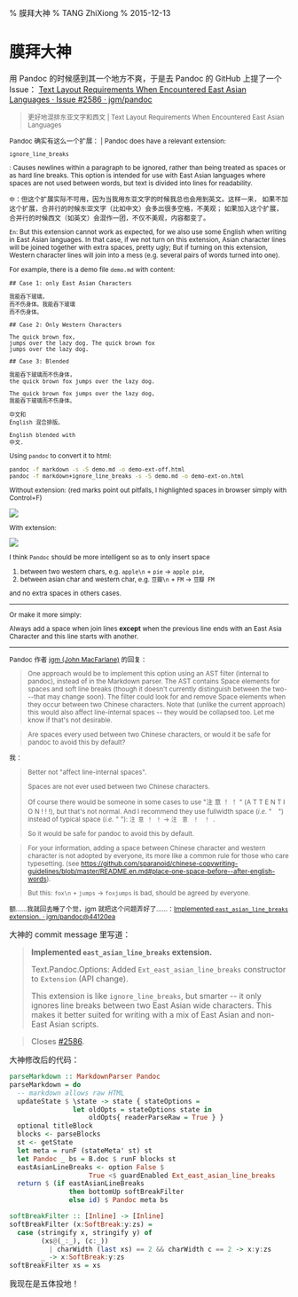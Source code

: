 % 膜拜大神
% TANG ZhiXiong
% 2015-12-13

膜拜大神
========

用 Pandoc 的时候感到其一个地方不爽，于是去 Pandoc 的 GitHub 上提了一个 Issue：
[Text Layout Requirements When Encountered East Asian Languages · Issue #2586 · jgm/pandoc](https://github.com/jgm/pandoc/issues/2586)

<div class="paste"><small>

> 更好地混排东亚文字和西文 | Text Layout Requirements When Encountered East Asian Languages

Pandoc 确实有这么一个扩展： | Pandoc does have a relevant extension:

`ignore_line_breaks`

:   Causes newlines within a paragraph to be ignored, rather than being treated
    as spaces or as hard line breaks. This option is intended for use with East
    Asian languages where spaces are not used between words, but text is
    divided into lines for readability.

`中`：但这个扩展实际不可用，因为当我用东亚文字的时候我总也会用到英文。这样一来，
如果不加这个扩展，合并行的时候东亚文字（比如中文）会多出很多空格，不美观；
如果加入这个扩展，合并行的时候西文（如英文）会混作一团，不仅不美观，内容都变了。

`En`: But this extension cannot work as expected, for we also use some English when
writing in East Asian languages. In that case, if we not turn on this extension,
Asian character lines will be joined together with extra spaces, pretty ugly;
But if turning on this extension, Western character lines will join into
a mess (e.g. several pairs of words turned into one).

For example, there is a demo file `demo.md` with content:

```plain
## Case 1: only East Asian Characters

我能吞下玻璃，
而不伤身体。我能吞下玻璃
而不伤身体。

## Case 2: Only Western Characters

The quick brown fox, 
jumps over the lazy dog. The quick brown fox
jumps over the lazy dog.

## Case 3: Blended

我能吞下玻璃而不伤身体，
the quick brown fox jumps over the lazy dog.

The quick brown fox jumps over the lazy dog,
我能吞下玻璃而不伤身体。

中文和
English 混合排版。

English blended with
中文.
```

Using `pandoc` to convert it to html:

```bash
pandoc -f markdown -s -S demo.md -o demo-ext-off.html
pandoc -f markdown+ignore_line_breaks -s -S demo.md -o demo-ext-on.html
```

Without extension: (red marks point out pitfalls, I highlighted spaces in browser simply with Control+F)

![](http://gnat.qiniudn.com/github/a.png)

With extension:

![](http://gnat.qiniudn.com/github/b.png)

I think `Pandoc` should be more intelligent so as to only insert space

1. between two western chars, e.g. `apple\n` + `pie` &rarr; `apple pie`,
2. between asian char and western char, e.g. `豆瓣\n` + `FM` &rarr; `豆瓣 FM`

and no extra spaces in others cases.

---

Or make it more simply:

Always add a space when join lines **except** when the previous line ends with
an East Asia Character and this line starts with another.

---

Pandoc 作者 [jgm (John MacFarlane)](https://github.com/jgm) 的回复：

> One approach would be to implement this option using an AST filter (internal
> to pandoc), instead of in the Markdown parser. The AST contains Space
> elements for spaces and soft line breaks (though it doesn't currently
> distinguish between the two---that may change soon). The filter could look
> for and remove Space elements when they occur between two Chinese characters.
> Note that (unlike the current approach) this would also affect line-internal
> spaces -- they would be collapsed too. Let me know if that's not desirable.

> Are spaces every used between two Chinese characters, or would it be safe for
> pandoc to avoid this by default?

我：

> Better not "affect line-internal spaces".
>
> Spaces are not ever used between two Chinese characters. 
>
> Of course there would be someone in some cases to use "注 意 ！ ！ " (A T T E
> N T I O N ! ! !), but that's not normal. And I recommend they use fullwidth
> space (*i.e.* "　") instead of typical space (*i.e.* " "): `注 意 ！ ！`
> &rarr; `注　意　！　！ `.
>
> So it would be safe for pandoc to avoid this by default.

> For your information, adding a space between Chinese character and western
> character is not adopted by everyone, its more like a common rule for those
> who care typesetting. (see
> <https://github.com/sparanoid/chinese-copywriting-guidelines/blob/master/README.en.md#place-one-space-before--after-english-words>).
>
> But this: `fox\n` + `jumps` &rarr; `foxjumps` is bad, should be agreed by
> everyone.

额……我就回去睡了个觉，jgm 就把这个问题弄好了……：[Implemented `east_asian_line_breaks` extension. · jgm/pandoc@44120ea](https://github.com/jgm/pandoc/commit/44120ea7165546152af88fd442c52ab0f201052e#diff-c47c7c7383225ab55ff591cb59c41e6bR3227)

</small></div>

大神的 commit message 里写道：

> **Implemented `east_asian_line_breaks` extension.**
>
> Text.Pandoc.Options: Added `Ext_east_asian_line_breaks` constructor to
> `Extension` (API change).
>
> This extension is like `ignore_line_breaks`, but smarter -- it
> only ignores line breaks between two East Asian wide characters.
> This makes it better suited for writing with a mix of East Asian
> and non-East Asian scripts.

> Closes [#2586](https://github.com/jgm/pandoc/issues/2586).

大神修改后的代码：

```haskell
parseMarkdown :: MarkdownParser Pandoc
parseMarkdown = do
  -- markdown allows raw HTML
  updateState $ \state -> state { stateOptions =
                let oldOpts = stateOptions state in
                    oldOpts{ readerParseRaw = True } }
  optional titleBlock
  blocks <- parseBlocks
  st <- getState
  let meta = runF (stateMeta' st) st
  let Pandoc _ bs = B.doc $ runF blocks st
  eastAsianLineBreaks <- option False $
                    True <$ guardEnabled Ext_east_asian_line_breaks
  return $ (if eastAsianLineBreaks
               then bottomUp softBreakFilter
               else id) $ Pandoc meta bs

softBreakFilter :: [Inline] -> [Inline]
softBreakFilter (x:SoftBreak:y:zs) =
  case (stringify x, stringify y) of
        (xs@(_:_), (c:_))
          | charWidth (last xs) == 2 && charWidth c == 2 -> x:y:zs
        _ -> x:SoftBreak:y:zs
softBreakFilter xs = xs
```

我现在是五体投地！

<!--

我要好好学习科学文化知识，像 jgm 一样精通数学和计算机。

-->
